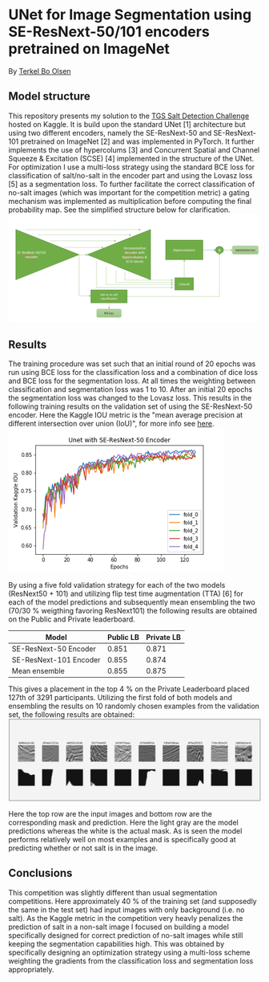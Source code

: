 # UNet for Image Segmentation using SE-ResNext-50/101 encoders pretrained on ImageNet 
By [Terkel Bo Olsen](https://www.linkedin.com/in/olsent0/)

## Model structure
This repository presents my solution to the [TGS Salt Detection Challenge](https://www.kaggle.com/c/tgs-salt-identification-challenge) hosted on Kaggle. It is build upon the standard UNet [1] architecture but using two different encoders, namely the SE-ResNext-50 and SE-ResNext-101 pretrained on ImageNet [2] and was implemented in PyTorch. It further implements the use of hypercolums [3] and Concurrent Spatial and Channel Squeeze & Excitation (SCSE) [4] implemented in the structure of the UNet. For optimization I use a multi-loss strategy using the standard BCE loss for classification of salt/no-salt in the encoder part and using the Lovasz loss [5] as a segmentation loss. To further facilitate the correct classification of no-salt images (which was important for the competition metric) a gating mechanism was implemented as multiplication before computing the final probability map. See the simplified structure below for clarification.
<img src='./model_structure.PNG' />

## Results
The training procedure was set such that an initial round of 20 epochs was run using BCE loss for the classification loss and a combination of dice loss and BCE loss for the segmentation loss. At all times the weighting between classification and segmentation loss was 1 to 10. After an initial 20 epochs the segmentation loss was changed to the Lovasz loss. This results in the following training results on the validation set of using the SE-ResNext-50 encoder. Here the Kaggle IOU metric is the "mean average precision at different intersection over union (IoU)", for more info see [here](https://www.kaggle.com/c/tgs-salt-identification-challenge#evaluation).
<img src='./Example_training_resnext50.png' />

By using a five fold validation strategy for each of the two models (ResNext50 + 101) and utilizing flip test time augmentation (TTA) [6] for each of the model predictions and subsequently mean ensembling the two (70/30 % weigthing favoring ResNext101) the following results are obtained on the Public and Private leaderboard.

| Model                  | Public LB | Private LB |
|------------------------|-----------|------------|
| SE-ResNext-50 Encoder  | 0.851     | 0.871      |
| SE-ResNext-101 Encoder | 0.855     | 0.874      |
| Mean ensemble          | 0.855     | 0.875      |

This gives a placement in the top 4 % on the Private Leaderboard placed 127th of 3291 participants.
Utilizing the first fold of both models and ensembling the results on 10 randomly chosen examples from the validation set, the following results are obtained:
<img src='./collage_fold_0_background.PNG' />

Here the top row are the input images and bottom row are the corresponding mask and prediction. Here the light gray are the model predictions whereas the white is the actual mask. As is seen the model performs relatively well on most examples and is specifically good at predicting whether or not salt is in the image.

## Conclusions
This competition was slightly different than usual segmentation competitions. Here approximately 40 % of the training set (and supposedly the same in the test set) had input images with only background (i.e. no salt). As the Kaggle metric in the competition very heavly penalizes the prediction of salt in a non-salt image I focused on building a model specifically designed for correct prediction of no-salt images while still keeping the segmentation capabilities high. This was obtained by specifically designing an optimization strategy using a multi-loss scheme weighting the gradients from the classification loss and segmentation loss appropriately. 
